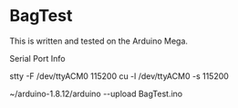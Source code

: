 # BagTest

This is written and tested on the Arduino Mega.

Serial Port Info

stty -F /dev/ttyACM0 115200
cu -l /dev/ttyACM0 -s 115200

 ~/arduino-1.8.12/arduino --upload BagTest.ino

